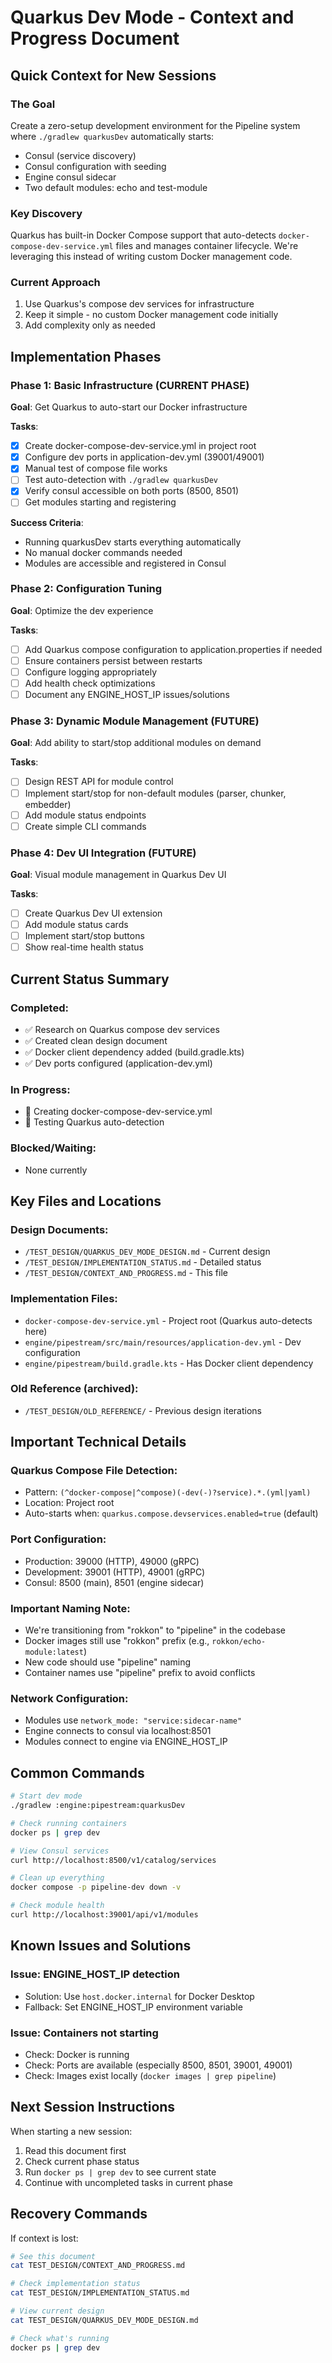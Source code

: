 # Quarkus Dev Mode - Context and Progress Document

## Quick Context for New Sessions

### The Goal
Create a zero-setup development environment for the Pipeline system where `./gradlew quarkusDev` automatically starts:
- Consul (service discovery)
- Consul configuration with seeding
- Engine consul sidecar
- Two default modules: echo and test-module

### Key Discovery
Quarkus has built-in Docker Compose support that auto-detects `docker-compose-dev-service.yml` files and manages container lifecycle. We're leveraging this instead of writing custom Docker management code.

### Current Approach
1. Use Quarkus's compose dev services for infrastructure
2. Keep it simple - no custom Docker management code initially
3. Add complexity only as needed

## Implementation Phases

### Phase 1: Basic Infrastructure (CURRENT PHASE)
**Goal**: Get Quarkus to auto-start our Docker infrastructure

**Tasks**:
- [x] Create docker-compose-dev-service.yml in project root
- [x] Configure dev ports in application-dev.yml (39001/49001)
- [x] Manual test of compose file works
- [ ] Test auto-detection with `./gradlew quarkusDev`
- [x] Verify consul accessible on both ports (8500, 8501)
- [ ] Get modules starting and registering

**Success Criteria**: 
- Running quarkusDev starts everything automatically
- No manual docker commands needed
- Modules are accessible and registered in Consul

### Phase 2: Configuration Tuning
**Goal**: Optimize the dev experience

**Tasks**:
- [ ] Add Quarkus compose configuration to application.properties if needed
- [ ] Ensure containers persist between restarts
- [ ] Configure logging appropriately
- [ ] Add health check optimizations
- [ ] Document any ENGINE_HOST_IP issues/solutions

### Phase 3: Dynamic Module Management (FUTURE)
**Goal**: Add ability to start/stop additional modules on demand

**Tasks**:
- [ ] Design REST API for module control
- [ ] Implement start/stop for non-default modules (parser, chunker, embedder)
- [ ] Add module status endpoints
- [ ] Create simple CLI commands

### Phase 4: Dev UI Integration (FUTURE)
**Goal**: Visual module management in Quarkus Dev UI

**Tasks**:
- [ ] Create Quarkus Dev UI extension
- [ ] Add module status cards
- [ ] Implement start/stop buttons
- [ ] Show real-time health status

## Current Status Summary

### Completed:
- ✅ Research on Quarkus compose dev services
- ✅ Created clean design document
- ✅ Docker client dependency added (build.gradle.kts)
- ✅ Dev ports configured (application-dev.yml)

### In Progress:
- 🔄 Creating docker-compose-dev-service.yml
- 🔄 Testing Quarkus auto-detection

### Blocked/Waiting:
- None currently

## Key Files and Locations

### Design Documents:
- `/TEST_DESIGN/QUARKUS_DEV_MODE_DESIGN.md` - Current design
- `/TEST_DESIGN/IMPLEMENTATION_STATUS.md` - Detailed status
- `/TEST_DESIGN/CONTEXT_AND_PROGRESS.md` - This file

### Implementation Files:
- `docker-compose-dev-service.yml` - Project root (Quarkus auto-detects here)
- `engine/pipestream/src/main/resources/application-dev.yml` - Dev configuration
- `engine/pipestream/build.gradle.kts` - Has Docker client dependency

### Old Reference (archived):
- `/TEST_DESIGN/OLD_REFERENCE/` - Previous design iterations

## Important Technical Details

### Quarkus Compose File Detection:
- Pattern: `(^docker-compose|^compose)(-dev(-)?service).*.(yml|yaml)`
- Location: Project root
- Auto-starts when: `quarkus.compose.devservices.enabled=true` (default)

### Port Configuration:
- Production: 39000 (HTTP), 49000 (gRPC)
- Development: 39001 (HTTP), 49001 (gRPC)
- Consul: 8500 (main), 8501 (engine sidecar)

### Important Naming Note:
- We're transitioning from "rokkon" to "pipeline" in the codebase
- Docker images still use "rokkon" prefix (e.g., `rokkon/echo-module:latest`)
- New code should use "pipeline" naming
- Container names use "pipeline" prefix to avoid conflicts

### Network Configuration:
- Modules use `network_mode: "service:sidecar-name"`
- Engine connects to consul via localhost:8501
- Modules connect to engine via ENGINE_HOST_IP

## Common Commands

```bash
# Start dev mode
./gradlew :engine:pipestream:quarkusDev

# Check running containers
docker ps | grep dev

# View Consul services
curl http://localhost:8500/v1/catalog/services

# Clean up everything
docker compose -p pipeline-dev down -v

# Check module health
curl http://localhost:39001/api/v1/modules
```

## Known Issues and Solutions

### Issue: ENGINE_HOST_IP detection
- Solution: Use `host.docker.internal` for Docker Desktop
- Fallback: Set ENGINE_HOST_IP environment variable

### Issue: Containers not starting
- Check: Docker is running
- Check: Ports are available (especially 8500, 8501, 39001, 49001)
- Check: Images exist locally (`docker images | grep pipeline`)

## Next Session Instructions

When starting a new session:
1. Read this document first
2. Check current phase status
3. Run `docker ps | grep dev` to see current state
4. Continue with uncompleted tasks in current phase

## Recovery Commands

If context is lost:
```bash
# See this document
cat TEST_DESIGN/CONTEXT_AND_PROGRESS.md

# Check implementation status
cat TEST_DESIGN/IMPLEMENTATION_STATUS.md

# View current design
cat TEST_DESIGN/QUARKUS_DEV_MODE_DESIGN.md

# Check what's running
docker ps | grep dev
```